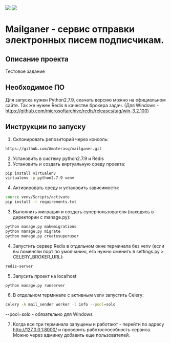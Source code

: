 ![](https://img.shields.io/badge/Python-2.7.9-blue) 
![](https://img.shields.io/badge/Django-1.11.29-green)

# Mailganer - сервис отправки электронных писем подписчикам.

## Описание проекта
Тестовое задание

## Необходимое ПО
Для запуска нужен Python2.7.9, скачать версию можно на официальном сайте.
Так же нужен Redis в качестве брокера задач.
(Для Windows - https://github.com/microsoftarchive/redis/releases/tag/win-3.2.100)

## Инструкции по запуску
1. Склонировать репозиторий через консоль:
```sh
https://github.com/Amaterasq/mailganer.git
```
2. Установить в систему python2.7.9 и Redis
3. Установить и создать виртуальную среду проекта:
```sh
pip install virtualenv
virtualenv -p python2.7.9 venv
```
4. Активировать среду и установить зависимости:
```sh
source venv/Scripts/activate
pip install -r requirements.txt
```
3. Выполнить миграции и создать суперпользователя (находясь в директории с manage.py):
```sh
python manage.py makemigrations
python manage.py migrate
python manage.py createsuperuser
```
4. Запустить сервер Redis в отдельном окне терминала без venv (если вы поменяли порт по умолчанию, его нужно сменить в settings.py > CELERY_BROKER_URL):
```sh
redis-server
```
5. Запусить проект на localhost
```sh
python manage.py runserver
```
6. В отдельном терминале с активным venv запустить Celery:
```sh
celery -A mail_sender worker -l info --pool=solo
```
--pool=solo - обязательно для Windows

7. Когда все три терминала запущены и работают - перейти по адресу http://127.0.0.1:8000/ и проверить работоспособность сервиса. Можно через админку добавить еще пользователей.